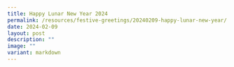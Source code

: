 ```yaml
---
title: Happy Lunar New Year 2024
permalink: /resources/festive-greetings/20240209-happy-lunar-new-year/
date: 2024-02-09
layout: post
description: ""
image: ""
variant: markdown
---
```

